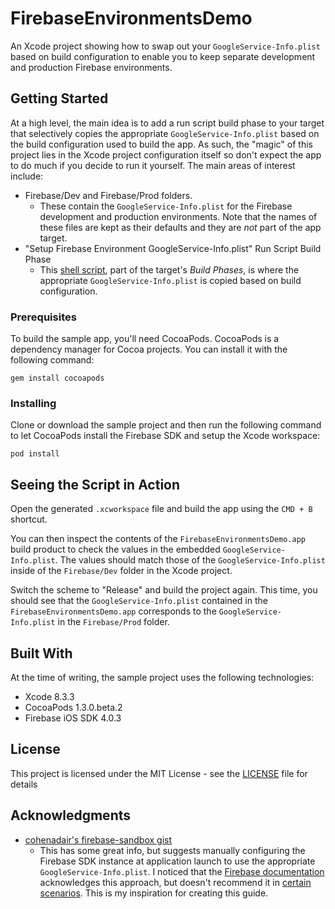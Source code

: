 # FirebaseEnvironmentsDemo

An Xcode project showing how to swap out your `GoogleService-Info.plist` based on build configuration to enable you to keep separate development and production Firebase environments.

## Getting Started

At a high level, the main idea is to add a run script build phase to your target that selectively copies the appropriate `GoogleService-Info.plist` based on the build configuration used to build the app. As such, the "magic" of this project lies in the Xcode project configuration itself so don't expect the app to do much if you decide to run it yourself.
The main areas of interest include:
* Firebase/Dev and Firebase/Prod folders.
    * These contain the `GoogleService-Info.plist` for the Firebase development and production environments. Note that the names of these files are kept as their defaults and they are *not* part of the app target.
* "Setup Firebase Environment GoogleService-Info.plist" Run Script Build Phase
    * This [shell script](https://gist.github.com/tylermilner/f8e9121d62c890cb707bc1810a7d57d9), part of the target's *Build Phases*, is where the appropriate `GoogleService-Info.plist` is copied based on build configuration.

### Prerequisites

To build the sample app, you'll need CocoaPods. CocoaPods is a dependency manager for Cocoa projects. You can install it with the following command:
```
gem install cocoapods
```

### Installing

Clone or download the sample project and then run the following command to let CocoaPods install the Firebase SDK and setup the Xcode workspace:

```
pod install
```

## Seeing the Script in Action

Open the generated `.xcworkspace` file and build the app using the `CMD + B` shortcut.

You can then inspect the contents of the `FirebaseEnvironmentsDemo.app` build product to check the values in the embedded `GoogleService-Info.plist`. The values should match those of the `GoogleService-Info.plist` inside of the `Firebase/Dev` folder in the Xcode project.

Switch the scheme to "Release" and build the project again. This time, you should see that the `GoogleService-Info.plist` contained in the `FirebaseEnvironmentsDemo.app` corresponds to the `GoogleService-Info.plist` in the `Firebase/Prod` folder.

## Built With

At the time of writing, the sample project uses the following technologies:

* Xcode 8.3.3
* CocoaPods 1.3.0.beta.2
* Firebase iOS SDK 4.0.3

## License

This project is licensed under the MIT License - see the [LICENSE](LICENSE) file for details

## Acknowledgments

* [cohenadair's firebase-sandbox gist](https://gist.github.com/cohenadair/3a2aff5084603bfa65824f09cf74206e)
    * This has some great info, but suggests manually configuring the Firebase SDK instance at application launch to use the appropriate `GoogleService-Info.plist`. I noticed that the [Firebase documentation](https://firebase.google.com/docs/configure/#support_multiple_environments_in_your_ios_application) acknowledges this approach, but doesn't recommend it in [certain scenarios](https://firebase.google.com/docs/configure/#reliable-analytics). This is my inspiration for creating this guide.
